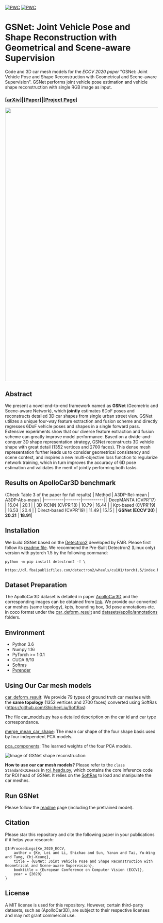 [![PWC](https://img.shields.io/endpoint.svg?url=https://paperswithcode.com/badge/gsnet-joint-vehicle-pose-and-shape/vehicle-pose-estimation-on-apollocar3d)](https://paperswithcode.com/sota/vehicle-pose-estimation-on-apollocar3d?p=gsnet-joint-vehicle-pose-and-shape)
[![PWC](https://img.shields.io/endpoint.svg?url=https://paperswithcode.com/badge/gsnet-joint-vehicle-pose-and-shape/3d-shape-reconstruction-on-apollocar3d)](https://paperswithcode.com/sota/3d-shape-reconstruction-on-apollocar3d?p=gsnet-joint-vehicle-pose-and-shape)

# GSNet: Joint Vehicle Pose and Shape Reconstruction with Geometrical and Scene-aware Supervision
Code and 3D car mesh models for the *ECCV 2020 paper* "GSNet: Joint Vehicle Pose and Shape Reconstruction with Geometrical and Scene-aware Supervision".
GSNet performs joint vehicle pose estimation and vehicle shape reconstruction with single RGB image as input.

### [[arXiv](https://arxiv.org/abs/2007.13124)]|[[Paper](https://www.ecva.net/papers/eccv_2020/papers_ECCV/papers/123600511.pdf)]|[[Project Page](http://lkeab.github.io/gsnet/)]

<p align='center'>
<img src='https://github.com/lkeab/gsnet/blob/master/images/framework.png' width='900'/>
</p>

## Abstract
We present a novel end-to-end framework named as **GSNet** (Geometric and Scene-aware Network), which **jointly** estimates 6DoF poses and reconstructs detailed 3D car shapes from single urban street view. GSNet utilizes a unique four-way feature extraction and fusion scheme and directly regresses 6DoF vehicle poses and shapes in a single forward pass. Extensive experiments show that our diverse feature extraction and fusion scheme can greatly improve model performance. Based on a divide-and-conquer 3D shape representation strategy, GSNet reconstructs 3D vehicle shape with great detail (1352 vertices and 2700 faces). This dense mesh representation further leads us to consider geometrical consistency and scene context, and inspires a new multi-objective loss function to regularize network training, which in turn improves the accuracy of 6D pose estimation and validates the merit of jointly performing both tasks. 

Results on ApolloCar3D benchmark
----------
(Check Table 3 of the paper for full results)
| Method  | A3DP-Rel-mean | A3DP-Abs-mean |
|----------|--------|-----------|
| DeepMANTA (CVPR'17) | 16.04 | 20.1 |
| 3D-RCNN (CVPR'18) | 10.79 | 16.44 |
| Kpt-based (CVPR'19) | 16.53 | 20.4 |
| Direct-based (CVPR'19) | 11.49 | 15.15 |
| **GSNet (ECCV'20)** | **20.21** | **18.91**|


## Installation
We build GSNet based on the [Detectron2](https://github.com/facebookresearch/detectron2/) developed by FAIR. Please first follow its [readme file](https://github.com/facebookresearch/detectron2/blob/master/INSTALL.md). We recommend the Pre-Built Detectron2 (Linux only) version with pytorch 1.5 by the following command:

```
python -m pip install detectron2 -f \
  https://dl.fbaipublicfiles.com/detectron2/wheels/cu101/torch1.5/index.html
```

## Dataset Preparation
The ApolloCar3D dataset is detailed in paper [ApolloCar3D](https://openaccess.thecvf.com/content_CVPR_2019/papers/Song_ApolloCar3D_A_Large_3D_Car_Instance_Understanding_Benchmark_for_Autonomous_CVPR_2019_paper.pdf) and the corresponding images can be obtained from [link](http://apolloscape.auto/car_instance.html).
We provide our converted car meshes (same topology), kpts, bounding box, 3d pose annotations etc. in coco format under the [car_deform_result](https://github.com/lkeab/gsnet/blob/master/car_deform_result/) and [datasets/apollo/annotations](https://github.com/lkeab/gsnet/blob/master/datasets/apollo/annotations/) folders.

## Environment
- Python 3.6
- Numpy 1.16
- PyTorch >= 1.0.1
- CUDA 9/10
- [Softras](https://github.com/ShichenLiu/SoftRas)
- [Pyrender](https://github.com/mmatl/pyrender)

## Using Our Car mesh models
[car_deform_result](https://github.com/lkeab/gsnet/blob/master/car_deform_result/): We provide 79 types of ground truth car meshes with the **same topology** (1352 vertices and 2700 faces) converted using SoftRas (https://github.com/ShichenLiu/SoftRas) 

The file [car_models.py](https://github.com/lkeab/gsnet/blob/master/car_deform_result/car_models.py) has a detailed description on the car id and car type correspondance.

[merge_mean_car_shape](https://github.com/lkeab/gsnet/blob/master/merge_mean_car_shape/): The mean car shape of the four shape basis used by four independent PCA models.

[pca_components](https://github.com/lkeab/gsnet/blob/master/pca_components): The learned weights of the four PCA models.

![Image of GSNet shape reconstruction](https://github.com/lkeab/gsnet/blob/master/images/shape_reconstruction.png)

**How to use our car mesh models?** Please refer to the `class StandardROIHeads` in [roi_heads.py](https://github.com/lkeab/gsnet/blob/master/reference_code/roi_heads.py), which contains the core inference code for ROI head of GSNet. It relies on the [SoftRas](https://github.com/ShichenLiu/SoftRas) to load and manipulate the car meshes.

## Run GSNet
Please follow the [readme](https://github.com/lkeab/gsnet/tree/master/reference_code/GSNet-release) page (including the pretrained model).

## Citation
Please star this repository and cite the following paper in your publications if it helps your research:

    @InProceedings{Ke_2020_ECCV,
        author = {Ke, Lei and Li, Shichao and Sun, Yanan and Tai, Yu-Wing and Tang, Chi-Keung},
        title = {GSNet: Joint Vehicle Pose and Shape Reconstruction with Geometrical and Scene-aware Supervision},
        booktitle = {European Conference on Computer Vision (ECCV)},
        year = {2020}
    }

## License
A MIT license is used for this repository. However, certain third-party datasets, such as (ApolloCar3D), are subject to their respective licenses and may not grant commercial use.
